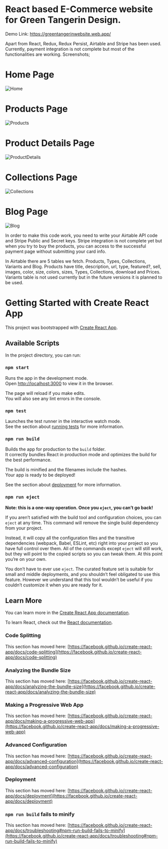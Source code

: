 # React based E-Commerce website for Green Tangerin Design.
Demo Link: https://greentangerinwebsite.web.app/

Apart from React, Redux, Redux Persist, Airtable and Stripe has been used. Currently, payment integration is not complete but most of the functionalities are working. 
Screenshots;
# Home Page
![Home](https://user-images.githubusercontent.com/78660618/114833849-ac0d9480-9dd8-11eb-9001-d571e970f49b.png)
# Products Page
![Products](https://user-images.githubusercontent.com/78660618/114833906-b9c31a00-9dd8-11eb-99f1-51b7720f6334.png)
# Product Details Page
![ProductDetails](https://user-images.githubusercontent.com/78660618/114833942-c21b5500-9dd8-11eb-9f38-2880b52c1715.png)
# Collections Page
![Collections](https://user-images.githubusercontent.com/78660618/114833979-cba4bd00-9dd8-11eb-8560-583ce0ab0692.png)
# Blog Page
![Blog](https://user-images.githubusercontent.com/78660618/114834012-d3646180-9dd8-11eb-8b10-4cbc5b9716da.png)

In order to make this code work, you need to write your Airtable API code and Stripe Public and Secret keys. Stripe integration is not complete yet but when you try to buy the products, you can access to the successful payment page without submitting your card info.

In Airtable there are 5 tables we fetch. Products, Types, Collections, Variants and Blog.
Products have title, description, url, type, featured?, sell, images, color, size, colors, sizes, Types, Collections, download and Prices. Variants table is not used currently but in the future versions it is planned to be used. 

# Getting Started with Create React App

This project was bootstrapped with [Create React App](https://github.com/facebook/create-react-app).

## Available Scripts

In the project directory, you can run:

### `npm start`

Runs the app in the development mode.\
Open [http://localhost:3000](http://localhost:3000) to view it in the browser.

The page will reload if you make edits.\
You will also see any lint errors in the console.

### `npm test`

Launches the test runner in the interactive watch mode.\
See the section about [running tests](https://facebook.github.io/create-react-app/docs/running-tests) for more information.

### `npm run build`

Builds the app for production to the `build` folder.\
It correctly bundles React in production mode and optimizes the build for the best performance.

The build is minified and the filenames include the hashes.\
Your app is ready to be deployed!

See the section about [deployment](https://facebook.github.io/create-react-app/docs/deployment) for more information.

### `npm run eject`

**Note: this is a one-way operation. Once you `eject`, you can’t go back!**

If you aren’t satisfied with the build tool and configuration choices, you can `eject` at any time. This command will remove the single build dependency from your project.

Instead, it will copy all the configuration files and the transitive dependencies (webpack, Babel, ESLint, etc) right into your project so you have full control over them. All of the commands except `eject` will still work, but they will point to the copied scripts so you can tweak them. At this point you’re on your own.

You don’t have to ever use `eject`. The curated feature set is suitable for small and middle deployments, and you shouldn’t feel obligated to use this feature. However we understand that this tool wouldn’t be useful if you couldn’t customize it when you are ready for it.

## Learn More

You can learn more in the [Create React App documentation](https://facebook.github.io/create-react-app/docs/getting-started).

To learn React, check out the [React documentation](https://reactjs.org/).

### Code Splitting

This section has moved here: [https://facebook.github.io/create-react-app/docs/code-splitting](https://facebook.github.io/create-react-app/docs/code-splitting)

### Analyzing the Bundle Size

This section has moved here: [https://facebook.github.io/create-react-app/docs/analyzing-the-bundle-size](https://facebook.github.io/create-react-app/docs/analyzing-the-bundle-size)

### Making a Progressive Web App

This section has moved here: [https://facebook.github.io/create-react-app/docs/making-a-progressive-web-app](https://facebook.github.io/create-react-app/docs/making-a-progressive-web-app)

### Advanced Configuration

This section has moved here: [https://facebook.github.io/create-react-app/docs/advanced-configuration](https://facebook.github.io/create-react-app/docs/advanced-configuration)

### Deployment

This section has moved here: [https://facebook.github.io/create-react-app/docs/deployment](https://facebook.github.io/create-react-app/docs/deployment)

### `npm run build` fails to minify

This section has moved here: [https://facebook.github.io/create-react-app/docs/troubleshooting#npm-run-build-fails-to-minify](https://facebook.github.io/create-react-app/docs/troubleshooting#npm-run-build-fails-to-minify)
